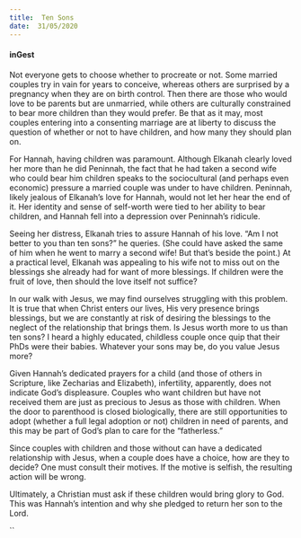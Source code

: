 ```yaml
---
title:  Ten Sons
date:  31/05/2020
---
```


#### inGest

Not everyone gets to choose whether to procreate or not. Some married couples try in vain for years to conceive, whereas others are surprised by a pregnancy when they are on birth control. Then there are those who would love to be parents but are unmarried, while others are culturally constrained to bear more children than they would prefer. Be that as it may, most couples entering into a consenting marriage are at liberty to discuss the question of whether or not to have children, and how many they should plan on.

For Hannah, having children was paramount. Although Elkanah clearly loved her more than he did Peninnah, the fact that he had taken a second wife who could bear him children speaks to the sociocultural (and perhaps even economic) pressure a married couple was under to have children. Peninnah, likely jealous of Elkanah’s love for Hannah, would not let her hear the end of it. Her identity and sense of self-worth were tied to her ability to bear children, and Hannah fell into a depression over Peninnah’s ridicule.

Seeing her distress, Elkanah tries to assure Hannah of his love. “Am I not better to you than ten sons?” he queries. (She could have asked the same of him when he went to marry a second wife! But that’s beside the point.) At a practical level, Elkanah was appealing to his wife not to miss out on the blessings she already had for want of more blessings. If children were the fruit of love, then should the love itself not suffice?

In our walk with Jesus, we may find ourselves struggling with this problem. It is true that when Christ enters our lives, His very presence brings blessings, but we are constantly at risk of desiring the blessings to the neglect of the relationship that brings them. Is Jesus worth more to us than ten sons? I heard a highly educated, childless couple once quip that their PhDs were their babies. Whatever your sons may be, do you value Jesus more?

Given Hannah’s dedicated prayers for a child (and those of others in Scripture, like Zecharias and Elizabeth), infertility, apparently, does not indicate God’s displeasure. Couples who want children but have not received them are just as precious to Jesus as those with children. When the door to parenthood is closed biologically, there are still opportunities to adopt (whether a full legal adoption or not) children in need of parents, and this may be part of God’s plan to care for the “fatherless.”

Since couples with children and those without can have a dedicated relationship with Jesus, when a couple does have a choice, how are they to decide? One must consult their motives. If the motive is selfish, the resulting action will be wrong.

Ultimately, a Christian must ask if these children would bring glory to God. This was Hannah’s intention and why she pledged to return her son to the Lord.

``